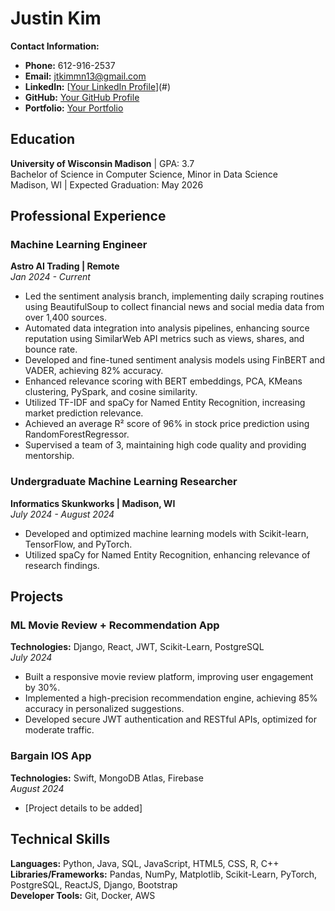 # Justin Kim

**Contact Information:**
- **Phone:** 612-916-2537
- **Email:** [jtkimmn13@gmail.com](mailto:jtkimmn13@gmail.com)
- **LinkedIn:** [[Your LinkedIn Profile](https://www.linkedin.com/in/justin-kim-4a2781282/)](#)
- **GitHub:** [Your GitHub Profile](#)
- **Portfolio:** [Your Portfolio](#)

## Education

**University of Wisconsin Madison** | GPA: 3.7  
Bachelor of Science in Computer Science, Minor in Data Science  
Madison, WI | Expected Graduation: May 2026

## Professional Experience

### Machine Learning Engineer  
**Astro AI Trading | Remote**  
*Jan 2024 - Current*  
- Led the sentiment analysis branch, implementing daily scraping routines using BeautifulSoup to collect financial news and social media data from over 1,400 sources.
- Automated data integration into analysis pipelines, enhancing source reputation using SimilarWeb API metrics such as views, shares, and bounce rate.
- Developed and fine-tuned sentiment analysis models using FinBERT and VADER, achieving 82% accuracy.
- Enhanced relevance scoring with BERT embeddings, PCA, KMeans clustering, PySpark, and cosine similarity.
- Utilized TF-IDF and spaCy for Named Entity Recognition, increasing market prediction relevance.
- Achieved an average R² score of 96% in stock price prediction using RandomForestRegressor.
- Supervised a team of 3, maintaining high code quality and providing mentorship.

### Undergraduate Machine Learning Researcher  
**Informatics Skunkworks | Madison, WI**  
*July 2024 - August 2024*  
- Developed and optimized machine learning models with Scikit-learn, TensorFlow, and PyTorch.
- Utilized spaCy for Named Entity Recognition, enhancing relevance of research findings.

## Projects

### ML Movie Review + Recommendation App  
**Technologies:** Django, React, JWT, Scikit-Learn, PostgreSQL  
*July 2024*  
- Built a responsive movie review platform, improving user engagement by 30%.
- Implemented a high-precision recommendation engine, achieving 85% accuracy in personalized suggestions.
- Developed secure JWT authentication and RESTful APIs, optimized for moderate traffic.

### Bargain IOS App  
**Technologies:** Swift, MongoDB Atlas, Firebase  
*August 2024*  
- [Project details to be added]

## Technical Skills

**Languages:** Python, Java, SQL, JavaScript, HTML5, CSS, R, C++  
**Libraries/Frameworks:** Pandas, NumPy, Matplotlib, Scikit-Learn, PyTorch, PostgreSQL, ReactJS, Django, Bootstrap  
**Developer Tools:** Git, Docker, AWS  
